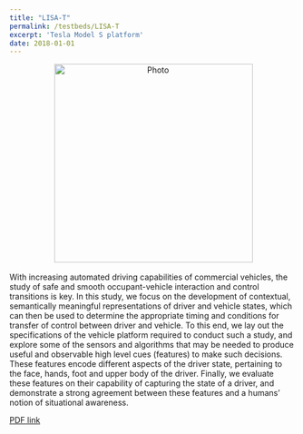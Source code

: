 ```yaml
---
title: "LISA-T"
permalink: /testbeds/LISA-T
excerpt: 'Tesla Model S platform'
date: 2018-01-01
---
```

<p align="center">
  <img src="https://arangesh.github.io/images/LISA-T-im1.jpg?raw=true" alt="Photo" style="width: 350px;"/> 
</p>

With increasing automated driving capabilities
of commercial vehicles, the study of safe and smooth
occupant-vehicle interaction and control transitions is key.
In this study, we focus on the development of contextual,
semantically meaningful representations of driver
and vehicle states, which can then be used to determine
the appropriate timing and conditions for transfer of
control between driver and vehicle. To this end, we lay
out the specifications of the vehicle platform required to
conduct such a study, and explore some of the sensors
and algorithms that may be needed to produce useful
and observable high level cues (features) to make such
decisions. These features encode different aspects of the
driver state, pertaining to the face, hands, foot and upper
body of the driver. Finally, we evaluate these features on
their capability of capturing the state of a driver, and
demonstrate a strong agreement between these features
and a humans’ notion of situational awareness.


[PDF link](file://132.239.223.20/web/publications/2018/LISAT.pdf)
